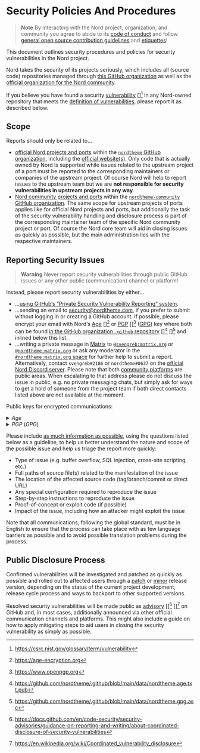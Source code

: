 # Security Policies And Procedures

> **Note**
> By interacting with the Nord project, organization, and community you agree to abide to its [code of conduct][24] and follow [general open source contribution guidelines][25] and [etiquettes][26]!

This document outlines security procedures and policies for security vulnerabilities in the Nord project.

Nord takes the security of its projects seriously, which includes all (source code) repositories managed through [this GitHub organization][1] as well as the [official organization for the Nord community][2].

If you believe you have found a security [vulnerability][4] [][^1] in any Nord-owned repository that meets the [definition of vulnerabilities][3], please report it as described below.

## Scope

Reports should only be related to…

- [official Nord projects and ports][17] within the [`nordtheme` GitHub organization][1], including the [official website(s)][19].
  Only code that is actually owned by Nord is supported while issues related to the upstream project of a port must be reported to the corresponding maintainers or companies of the upstream project. Of course Nord will help to report issues to the upstream team but we are **not responsible for security vulnerabilities in upstream projects in any way**.
- [Nord community projects and ports][18] within the [`nordtheme-community` GitHub organization][2].
  The same scope for upstream projects of ports applies like for official Nord projects and ports, but additionally the task of the security vulnerability handling and disclosure process is part of the corresponding maintainer team of the specific Nord community project or port. Of course the Nord core team will aid in closing issues as quickly as possible, but the main administration lies with the respective maintainers.

## Reporting Security Issues

> **Warning**
> Never report security vulnerabilities through public GitHub issues or any other public (communication) channel or platform!

Instead, please report security vulnerabilities by either…

- …[using GitHub‘s “Private Security Vulnerability Reporting“ system][5].
- …sending an email to [security@nordtheme.com][6], if you prefer to submit without logging in or creating a GitHub account. If possible, please encrypt your email with Nord‘s [Age][20] [][^4] or [PGP][21] [][^5] ([GPG][23]) key where both can be found [in the GitHub organization `.github` repository][22] [][^6] [][^7] and inlined below this list.
- …writing a private message in [Matrix][8] to [`@svengreb:matrix.org`][10] or [`@nordtheme:matrix.org`][7] or ask any moderator in the [`#nordtheme:matrix.org` space][9] for further help to submit a report. Alternatively, contact `svengreb#2186` or `nordtheme#0637` on the [official Nord Discord server][11].
  Please note that both [community platforms][12] are public areas. When escalating to that address please do not discuss the issue in public, e.g. no private messaging chats, but simply ask for ways to get a hold of someone from the project team if both direct contacts listed above are not available at the moment.

Public keys for encrypted communications:

<details>
  <summary><em>Age</em></summary>
  <pre>
    <code>age10tg5xee38ecn3jgt45quzvkxq2nghlrk4dxpul28tvcmr8ksjfhstmcuar</code>
  </pre>
</details>

<details>
<summary><em>PGP</em> (<em>GPG</em>)</summary>
<pre>
<code>
  -----BEGIN PGP PUBLIC KEY BLOCK-----

mDMEY8QP3BYJKwYBBAHaRw8BAQdAwzx7db39Nn0ipmt/cvLDzwGiTjWD3Afvtvph
Ey5QWOO0L25vcmR0aGVtZSAoTm9yZCBUaGVtZSkgPHNlY3VyaXR5QG5vcmR0aGVt
ZS5jb20+iJMEExYKADsWIQRhbe+hBgD3WHC1Pl6oD1Bh26nrkgUCY8QP3AIbAwUL
CQgHAgIiAgYVCgkICwIEFgIDAQIeBwIXgAAKCRCoD1Bh26nrkupJAP4v988C6lOo
Q+M4i2yY3DQXDzcboNsV09RaSIr9CHNL0wEA/cXIgoMvEH9kXUh1G26q71wHe2PF
3FLqseRjyKiKnwq4OARjxA/cEgorBgEEAZdVAQUBAQdArJ+LNPCjPZ6GjQfRVWNu
iKwzI0xKxkUyMvWOxaqa81EDAQgHiHgEGBYKACAWIQRhbe+hBgD3WHC1Pl6oD1Bh
26nrkgUCY8QP3AIbDAAKCRCoD1Bh26nrknCPAQDJb2HEMt8SbDyYzDtmBnKHru8C
xvBwhenNEVmbv57fOwEApIbZ0Sw9f1BZ89l6At8t1/aO5Uz2WX6usNQYu6DWSA8=
=PLj5
-----END PGP PUBLIC KEY BLOCK-----
</code>

</pre>
</details>

Please include [as much information as possible][16], using the questions listed below as a guideline, to help us better understand the nature and scope of the possible issue and help us triage the report more quickly:

- Type of issue (e.g. buffer overflow, SQL injection, cross-site scripting, etc.)
- Full paths of source file(s) related to the manifestation of the issue
- The location of the affected source code (tag/branch/commit or direct URL)
- Any special configuration required to reproduce the issue
- Step-by-step instructions to reproduce the issue
- Proof-of-concept or exploit code (if possible)
- Impact of the issue, including how an attacker might exploit the issue

Note that all communications, following the global standard, must be in English to ensure that the process can take place with as few language barriers as possible and to avoid possible translation problems during the process.

## Public Disclosure Process

Confirmed vulnerabilities will be investigated and patched as quickly as possible and rolled out to affected users through a [patch][13] or [minor][14] release version, depending on the status of the current project development, release cycle process and ways to backport to other supported versions.

Resolved security vulnerabilities will be made public as [advisory][15] [][^2] [][^3] on GitHub and, in most cases, additionally announced via other official communication channels and platforms. This might also include a guide on how to apply mitigating steps to aid users in closing the security vulnerability as simply as possible.

<!--lint disable final-definition-->

[1]: https://github.com/nordtheme
[2]: https://github.com/nordtheme-community
[3]: https://en.wikipedia.org/wiki/Vulnerability_(computing)#Definitions
[4]: https://en.wikipedia.org/wiki/Vulnerability_(computing)
[5]: https://docs.github.com/en/code-security/security-advisories/guidance-on-reporting-and-writing/privately-reporting-a-security-vulnerabilitys
[6]: mailto:security@nordtheme.com
[7]: https://matrix.to/#/@nordtheme:matrix.org
[8]: https://matrix.org
[9]: https://matrix.to/#/#nordtheme:matrix.org
[10]: https://matrix.to/#/@svengreb:matrix.org
[11]: https://discord.gg/65nrRxuJzB
[12]: https://www.nordtheme.com/community
[13]: https://semver.org/#spec-item-6
[14]: https://semver.org/#spec-item-7
[15]: https://docs.github.com/en/code-security/security-advisories/repository-security-advisories/about-repository-security-advisories
[16]: https://docs.github.com/en/code-security/security-advisories/guidance-on-reporting-and-writing/best-practices-for-writing-repository-security-advisories
[17]: https://github.com/orgs/nordtheme/repositories
[18]: https://github.com/orgs/nordtheme-community/repositories
[19]: https://www.nordtheme.com
[20]: https://raw.githubusercontent.com/nordtheme/.github/main/data/nordtheme.age.txt.pub
[21]: https://raw.githubusercontent.com/nordtheme/.github/main/data/nordtheme.gpg.asc
[22]: https://github.com/nordtheme/.github/tree/main/data

<!-- The reference is actually used but the currently used version of remark fails to parse reference link usages that are wrapped in braces. -->

<!--lint ignore no-unused-definitions-->

[23]: https://gnupg.org
[24]: https://github.com/nordtheme/.github/blob/main/code_of_conduct.md
[25]: https://opensource.guide/how-to-contribute
[26]: https://opensource.how/etiquette

<!--lint disable no-duplicate-definitions-->

[^1]: https://csrc.nist.gov/glossary/term/vulnerability
[^2]: https://docs.github.com/en/code-security/security-advisories/guidance-on-reporting-and-writing/about-coordinated-disclosure-of-security-vulnerabilities
[^3]: https://en.wikipedia.org/wiki/Coordinated_vulnerability_disclosure
[^4]: https://age-encryption.org
[^5]: https://www.openpgp.org
[^6]: https://github.com/nordtheme/.github/blob/main/data/nordtheme.age.txt.pub
[^7]: https://github.com/nordtheme/.github/blob/main/data/nordtheme.gpg.asc
